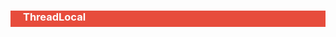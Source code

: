 <h3 style="padding-bottom:6px; padding-left:20px; color:#ffffff; background-color:#E74C3C;">ThreadLocal</h3>



